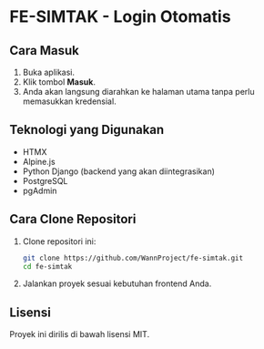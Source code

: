 # FE-SIMTAK - Login Otomatis

## Cara Masuk
1. Buka aplikasi.
2. Klik tombol **Masuk**.
3. Anda akan langsung diarahkan ke halaman utama tanpa perlu memasukkan kredensial.

## Teknologi yang Digunakan
- HTMX
- Alpine.js
- Python Django (backend yang akan diintegrasikan)
- PostgreSQL
- pgAdmin

## Cara Clone Repositori
1. Clone repositori ini:
   ```bash
   git clone https://github.com/WannProject/fe-simtak.git
   cd fe-simtak
   ```
2. Jalankan proyek sesuai kebutuhan frontend Anda.

## Lisensi
Proyek ini dirilis di bawah lisensi MIT.

